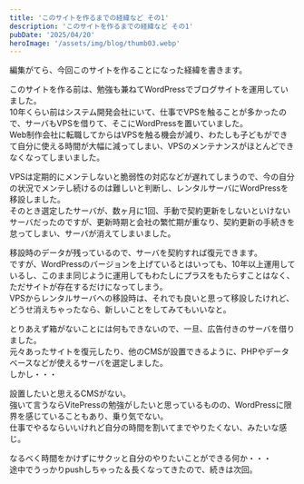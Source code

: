 ```yaml
---
title: 'このサイトを作るまでの経緯など その1'
description: 'このサイトを作るまでの経緯など その1'
pubDate: '2025/04/20'
heroImage: '/assets/img/blog/thumb03.webp'
---
```


編集がてら、今回このサイトを作ることになった経緯を書きます。

このサイトを作る前は、勉強も兼ねてWordPressでブログサイトを運用していました。<br>
10年くらい前はシステム開発会社にいて、仕事でVPSを触ることが多かったので、サーバもVPSを借りて、そこにWordPressを置いていました。<br>
Web制作会社に転職してからはVPSを触る機会が減り、わたしも子どもができて自分に使える時間が大幅に減ってしまい、VPSのメンテナンスがほとんどできなくなってしまいました。

VPSは定期的にメンテしないと脆弱性の対応などが遅れてしまうので、今の自分の状況でメンテし続けるのは難しいと判断し、レンタルサーバにWordPressを移設しました。<br>
そのとき選定したサーバが、数ヶ月に1回、手動で契約更新をしないといけないサーバだったのですが、更新時期と会社の繁忙期が重なり、契約更新の手続きを怠ってしまい、サーバが消えてしまいました。

移設時のデータが残っているので、サーバを契約すれば復元できます。<br>
ですが、WordPressのバージョンを上げているとはいっても、10年以上運用しているし、このまま同じように運用してもわたしにプラスをもたらすことはなく、ただサイトが存在するだけになってしまう。<br>
VPSからレンタルサーバへの移設時は、それでも良いと思って移設したけれど、どうせ消えちゃったなら、新しいことをしてみてもいいなと。

とりあえず箱がないことには何もできないので、一旦、広告付きのサーバを借りました。<br>
元々あったサイトを復元したり、他のCMSが設置できるように、PHPやデータベースなどが使えるサーバを選定しました。<br>
しかし・・・

設置したいと思えるCMSがない。<br>
強いて言うならVitePressの勉強がしたいと思っているものの、WordPressに限界を感じていることもあり、乗り気でない。<br>
仕事でやるならいいけれど自分の時間を割いてまでやりたくない、みたいな感じ。

なるべく時間をかけずにサクッと自分のやりたいことができる何か・・・<br>
途中でうっかりpushしちゃった＆長くなってきたので、続きは次回。